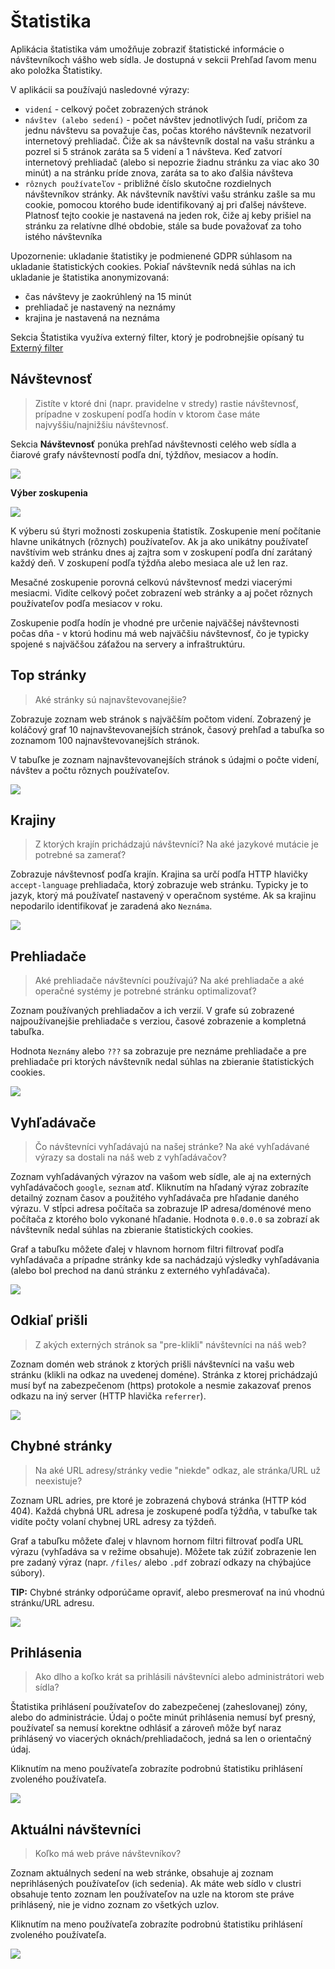 # Štatistika

Aplikácia štatistika vám umožňuje zobraziť štatistické informácie o návštevníkoch vášho web sídla. Je dostupná v sekcii Prehľad ľavom menu ako položka Štatistiky.

V aplikácii sa používajú nasledovné výrazy:

- ```videní``` - celkový počet zobrazených stránok
- ```návštev (alebo sedení)``` - počet návštev jednotlivých ľudí, pričom za jednu návštevu sa považuje čas, počas ktorého návštevník nezatvoril internetový prehliadač. Čiže ak sa návštevník dostal na vašu stránku a pozrel si 5 stránok zaráta sa 5 videní a 1 návšteva. Keď zatvorí internetový prehliadač (alebo si nepozrie žiadnu stránku za viac ako 30 minút) a na stránku príde znova, zaráta sa to ako ďalšia návšteva
- ```rôznych používateľov``` - približné číslo skutočne rozdielnych návštevníkov stránky. Ak návštevník navštívi vašu stránku zašle sa mu cookie, pomocou ktorého bude identifikovaný aj pri ďalšej návšteve. Platnosť tejto cookie je nastavená na jeden rok, čiže aj keby prišiel na stránku za relatívne dlhé obdobie, stále sa bude považovať za toho istého návštevníka

Upozornenie: ukladanie štatistiky je podmienené GDPR súhlasom na ukladanie štatistických cookies. Pokiaľ návštevník nedá súhlas na ich ukladanie je štatistika anonymizovaná:

- čas návštevy je zaokrúhlený na 15 minút
- prehliadač je nastavený na neznámy
- krajina je nastavená na neznáma

Sekcia Štatistika využíva externý filter, ktorý je podrobnejšie opísaný tu [Externý filter](./external-filter.md)

## Návštevnosť

> Zistíte v ktoré dni (napr. pravidelne v stredy) rastie návštevnosť, prípadne v zoskupení podľa hodín v ktorom čase máte najvyššiu/najnižšiu návštevnosť.

Sekcia **Návštevnosť** ponúka prehľad návštevnosti celého web sídla a čiarové grafy návštevností podľa dní, týždňov, mesiacov a hodín.

![](stats-page.png)

**Výber zoskupenia**

![](stats-statType.png)

K výberu sú štyri možnosti zoskupenia štatistík. Zoskupenie mení počítanie hlavne unikátnych (rôznych) používateľov. Ak ja ako unikátny používateľ navštívim web stránku dnes aj zajtra som v zoskupení podľa dní zarátaný každý deň. V zoskupení podľa týždňa alebo mesiaca ale už len raz.

Mesačné zoskupenie porovná celkovú návštevnosť medzi viacerými mesiacmi. Vidíte celkový počet zobrazení web stránky a aj počet rôznych používateľov podľa mesiacov v roku.

Zoskupenie podľa hodín je vhodné pre určenie najväčšej návštevnosti počas dňa - v ktorú hodinu má web najväčšiu návštevnosť, čo je typicky spojené s najväčšou záťažou na servery a infraštruktúru.

## Top stránky

> Aké stránky sú najnavštevovanejšie?

Zobrazuje zoznam web stránok s najväčším počtom videní. Zobrazený je koláčový graf 10 najnavštevovanejších stránok, časový prehľad a tabuľka so zoznamom 100 najnavštevovanejších stránok.

V tabuľke je zoznam najnavštevovanejších stránok s údajmi o počte videní, návštev a počtu rôznych používateľov.

![](top-page.png)

## Krajiny

> Z ktorých krajín prichádzajú návštevníci? Na aké jazykové mutácie je potrebné sa zamerať?

Zobrazuje návštevnosť podľa krajín. Krajina sa určí podľa HTTP hlavičky ```accept-language``` prehliadača, ktorý zobrazuje web stránku. Typicky je to jazyk, ktorý má používateľ nastavený v operačnom systéme. Ak sa krajinu nepodarilo identifikovať je zaradená ako ```Neznáma```.

![](country-page.png)

## Prehliadače

> Aké prehliadače návštevníci používajú? Na aké prehliadače a aké operačné systémy je potrebné stránku optimalizovať?

Zoznam používaných prehliadačov a ich verzií. V grafe sú zobrazené najpoužívanejšie prehliadače s verziou, časové zobrazenie a kompletná tabuľka.

Hodnota ```Neznámy``` alebo ```???``` sa zobrazuje pre neznáme prehliadače a pre prehliadače pri ktorých návštevník nedal súhlas na zbieranie štatistických cookies.

![](browser-page.png)

## Vyhľadávače

> Čo návštevníci vyhľadávajú na našej stránke? Na aké vyhľadávané výrazy sa dostali na náš web z vyhľadávačov?

Zoznam vyhľadávaných výrazov na vašom web sídle, ale aj na externých vyhľadávačoch ```google```, ```seznam``` atď. Kliknutím na hľadaný výraz zobrazíte detailný zoznam časov a použitého vyhľadávača pre hľadanie daného výrazu. V stĺpci adresa počítača sa zobrazuje IP adresa/doménové meno počítača z ktorého bolo vykonané hľadanie. Hodnota ```0.0.0.0``` sa zobrazí ak návštevník nedal súhlas na zbieranie štatistických cookies.

Graf a tabuľku môžete ďalej v hlavnom hornom filtri filtrovať podľa vyhľadávača a prípadne stránky kde sa nachádzajú výsledky vyhľadávania (alebo bol prechod na danú stránku z externého vyhľadávača).

![](search-engines-page.png)

## Odkiaľ prišli

> Z akých externých stránok sa "pre-klikli" návštevníci na náš web?

Zoznam domén web stránok z ktorých prišli návštevníci na vašu web stránku (klikli na odkaz na uvedenej doméne). Stránka z ktorej prichádzajú musí byť na zabezpečenom (https) protokole a nesmie zakazovať prenos odkazu na iný server (HTTP hlavička ```referrer```).

![](referer-page.png)

## Chybné stránky

> Na aké URL adresy/stránky vedie "niekde" odkaz, ale stránka/URL už neexistuje?

Zoznam URL adries, pre ktoré je zobrazená chybová stránka (HTTP kód 404). Každá chybná URL adresa je zoskupené podľa týždňa, v tabuľke tak vidíte počty volaní chybnej URL adresy za týždeň.

Graf a tabuľku môžete ďalej v hlavnom hornom filtri filtrovať podľa URL výrazu (vyhľadáva sa v režime obsahuje). Môžete tak zúžiť zobrazenie len pre zadaný výraz (napr. ```/files/``` alebo ```.pdf``` zobrazí odkazy na chýbajúce súbory).

**TIP:** Chybné stránky odporúčame opraviť, alebo presmerovať na inú vhodnú stránku/URL adresu.

![](error-page.png)

## Prihlásenia

> Ako dlho a koľko krát sa prihlásili návštevníci alebo administrátori web sídla?

Štatistika prihlásení používateľov do zabezpečenej (zaheslovanej) zóny, alebo do administrácie. Údaj o počte minút prihlásenia nemusí byť presný, používateľ sa nemusí korektne odhlásiť a zároveň môže byť naraz prihlásený vo viacerých oknách/prehliadačoch, jedná sa len o orientačný údaj.

Kliknutím na meno používateľa zobrazíte podrobnú štatistiku prihlásení zvoleného používateľa.

![](logon-user-page.png)

## Aktuálni návštevníci

> Koľko má web práve návštevníkov?

Zoznam aktuálnych sedení na web stránke, obsahuje aj zoznam neprihlásených používateľov (ich sedenia). Ak máte web sídlo v clustri obsahuje tento zoznam len používateľov na uzle na ktorom ste práve prihlásený, nie je vidno zoznam zo všetkých uzlov.

 Kliknutím na meno používateľa zobrazíte podrobnú štatistiku prihlásení zvoleného používateľa.

![](logon-current-page.png)